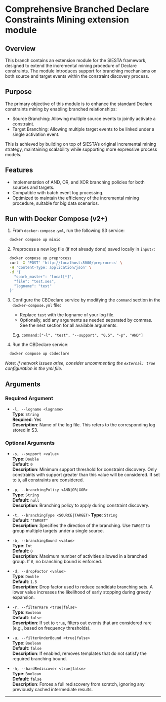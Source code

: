# Comprehensive Branched Declare Constraints Mining extension module  

## Overview

This branch contains an extension module for the SIESTA framework, designed to extend the incremental mining procedure of Declare constraints. The module introduces support for branching mechanisms on both source and target events within the constraint discovery process.

## Purpose

The primary objective of this module is to enhance the standard Declare constraints mining by enabling branched relationships:
- Source Branching: Allowing multiple source events to jointly activate a constraint.
- Target Branching: Allowing multiple target events to be linked under a single activation event.

This is achieved by building on top of SIESTA’s original incremental mining strategy, maintaining scalability while supporting more expressive process models.

## Features

- Implementation of AND, OR, and XOR branching policies for both sources and targets.
- Compatible with batch event log processing.
- Optimized to maintain the efficiency of the incremental mining procedure, suitable for big data scenarios.

## Run with Docker Compose (v2+)
1. From `docker-compose.yml`, run the following S3 service:
```bash
  docker compose up minio
```
2. Preprocess a new log file (if not already done) saved locally in `input/`:
```bash
  docker compose up preprocess
  curl -X 'POST' 'http://localhost:8000/preprocess' \
  -H 'Content-Type: application/json' \
  -d '{
    "spark_master": "local[*]",
    "file": "test.xes",
    "logname": "test"
  }'
```
3. Configure the CBDeclare service by modifying the `command` section in the `docker-compose.yml` file:
   - Replace `test` with the logname of your log file.
   - Optionally, add any arguments as needed separated by commas. See the next section for all available arguments.
   
   E.g. `command:["-l", "test", "--support", "0.5", "-p", "AND"]`
4. Run the CBDeclare service:
```bash
  docker compose up cbdeclare
```

_Note: if network issues arise, consider uncommenting the `external: true` configuration in the yml file._


## Arguments
### Required Argument

- `-l, --logname <logname>`  
  **Type**: `String`  
  **Required**: Yes  
  **Description**: Name of the log file. This refers to the corresponding log stored in S3.

### Optional Arguments

- `-s, --support <value>`  
  **Type**: `Double`  
  **Default**: `0`  
  **Description**: Minimum support threshold for constraint discovery. Only constraints with support greater than this value will be considered. If set to `0`, all constraints are considered.

- `-p, --branchingPolicy <AND|OR|XOR>`  
  **Type**: `String`  
  **Default**: `null`  
  **Description**: Branching policy to apply during constraint discovery.

- `-t, --branchingType <SOURCE|TARGET>` 
  **Type**: `String`  
  **Default**: `"TARGET"`  
  **Description**: Specifies the direction of the branching. Use `TARGET` to group multiple targets under a single source.

- `-b, --branchingBound <value>`  
  **Type**: `Int`  
  **Default**: `0`  
  **Description**: Maximum number of activities allowed in a branched group. If `0`, no branching bound is enforced.

- `-d, --dropFactor <value>`  
  **Type**: `Double`  
  **Default**: `1.5`  
  **Description**: Drop factor used to reduce candidate branching sets. A lower value increases the likelihood of early stopping during greedy expansion.

- `-r, --filterRare <true|false>`  
  **Type**: `Boolean`  
  **Default**: `false`  
  **Description**: If set to `true`, filters out events that are considered rare (e.g., based on frequency thresholds).

- `-u, --filterUnderBound <true|false>`  
  **Type**: `Boolean`  
  **Default**: `false`  
  **Description**: If enabled, removes templates that do not satisfy the required branching bound.

- `-h, --hardRediscover <true|false>`  
  **Type**: `Boolean`  
  **Default**: `false`  
  **Description**: Forces a full rediscovery from scratch, ignoring any previously cached intermediate results.

---
